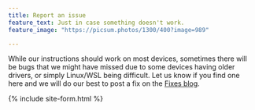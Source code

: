 ```yaml
---
title: Report an issue
feature_text: Just in case something doesn't work.
feature_image: "https://picsum.photos/1300/400?image=989"

---
```

While our instructions should work on most devices, sometimes there will be bugs that we might have missed due to some devices having older drivers, or simply Linux/WSL being difficult. Let us know if you find one here and we will do our best to post a fix on the [Fixes blog](https://olincollege.github.io/ClashofTanks/blog/).

{% include site-form.html %}